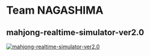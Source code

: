 # Team NAGASHIMA

## mahjong-realtime-simulator-ver2.0
[![mahjong-realtime-simulator-ver2.0](https://github-readme-stats.vercel.app/api/pin/?username=TeamNAGASHIMA&repo=mahjong-realtime-simulator-ver2.0)](https://github.com/TeamNAGASHIMA/mahjong-realtime-simulator-ver2.0)
